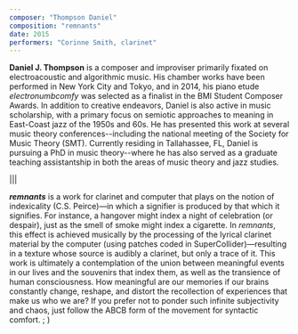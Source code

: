 ```yaml
---
composer: "Thompson Daniel"
composition: "remnants"
date: 2015
performers: "Corinne Smith, clarinet"
---
```

**Daniel J. Thompson** is a composer and improviser primarily fixated on electroacoustic and algorithmic music. His chamber works have been performed in New York City and Tokyo, and in 2014, his piano etude *electronumbcomfy* was selected as a finalist in the BMI Student Composer Awards. In addition to creative endeavors, Daniel is also active in music scholarship, with a primary focus on semiotic approaches to meaning in East-Coast jazz of the 1950s and 60s. He has presented this work at several music theory conferences--including the national meeting of the Society for Music Theory (SMT). Currently residing in Tallahassee, FL, Daniel is pursuing a PhD in music theory--where he has also served as a graduate teaching assistantship in both the areas of music theory and jazz studies.

|||

**_remnants_** is a work for clarinet and computer that plays on the notion of indexicality (C.S. Peirce)—in which a signifier is produced by that which it signifies. For instance, a hangover might index a night of celebration (or despair), just as the smell of smoke might index a cigarette. In *remnants*, this effect is achieved musically by the processing of the lyrical clarinet material by the computer (using patches coded in SuperCollider)—resulting in a texture whose source is audibly a clarinet, but only a trace of it. This work is ultimately a contemplation of the union between meaningful events in our lives and the souvenirs that index them, as well as the transience of human consciousness. How meaningful are our memories if our brains constantly change, reshape, and distort the recollection of experiences that make us who we are? If you prefer not to ponder such infinite subjectivity and chaos, just follow the ABCB form of the movement for syntactic comfort. ; )